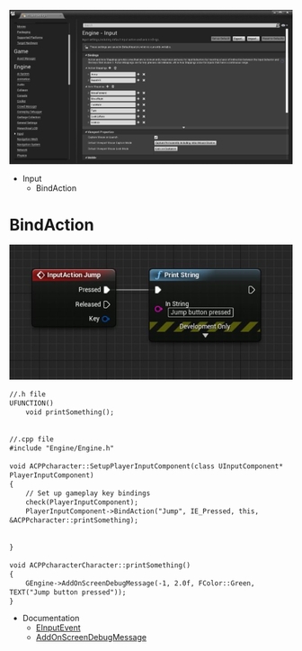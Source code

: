 
![](https://github.com/CesarSerradorCuevas/UE4/blob/master/Input/MD/ProjectSettings.jpg?raw=true)

* Input
  * BindAction


# BindAction

![](https://github.com/CesarSerradorCuevas/UE4/blob/master/Input/MD/BindActionBP.jpg?raw=true)

```
//.h file
UFUNCTION()
	void printSomething();


//.cpp file
#include "Engine/Engine.h"

void ACPPcharacter::SetupPlayerInputComponent(class UInputComponent* PlayerInputComponent)
{
	// Set up gameplay key bindings
	check(PlayerInputComponent);
	PlayerInputComponent->BindAction("Jump", IE_Pressed, this, &ACPPcharacter::printSomething);
	

}

void ACPPcharacterCharacter::printSomething()
{
	GEngine->AddOnScreenDebugMessage(-1, 2.0f, FColor::Green, TEXT("Jump button pressed"));
}
```

* Documentation
	* [EInputEvent](http://api.unrealengine.com/INT/API/Runtime/Engine/Engine/EInputEvent/index.html)
	* [AddOnScreenDebugMessage](https://api.unrealengine.com/INT/API/Runtime/Engine/Engine/UEngine/AddOnScreenDebugMessage/1/index.html)
